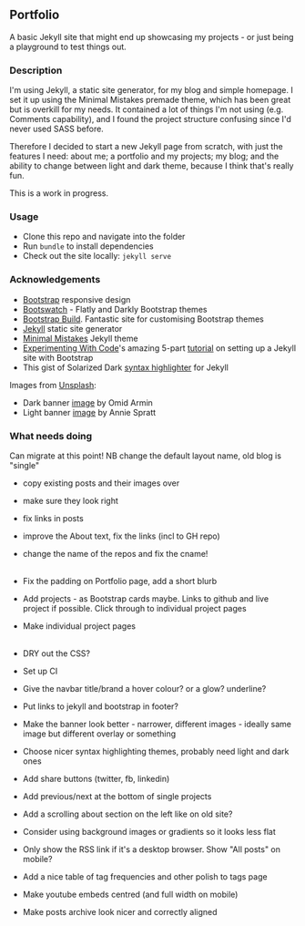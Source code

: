 ## Portfolio
A basic Jekyll site that might end up showcasing my projects - or just being a playground to test things out.

### Description
I'm using Jekyll, a static site generator, for my blog and simple homepage. I set it up using the Minimal Mistakes premade theme, which has been great but is overkill for my needs. It contained a lot of things I'm not using (e.g. Comments capability), and I found the project structure confusing since I'd never used SASS before.  

Therefore I decided to start a new Jekyll page from scratch, with just the features I need: about me; a portfolio and my projects; my blog; and the ability to change between light and dark theme, because I think that's really fun.    

This is a work in progress.

### Usage
* Clone this repo and navigate into the folder
* Run `bundle` to install dependencies
* Check out the site locally: `jekyll serve`

### Acknowledgements
* [Bootstrap](https://getbootstrap.com/) responsive design
* [Bootswatch](https://bootswatch.com/) - Flatly and Darkly Bootstrap themes
* [Bootstrap Build](https://bootstrap.build). Fantastic site for customising Bootstrap themes
* [Jekyll](https://jekyllrb.com/) static site generator
* [Minimal Mistakes](https://github.com/mmistakes/minimal-mistakes) Jekyll theme
* [Experimenting With Code](https://experimentingwithcode.com)'s amazing 5-part [tutorial](https://experimentingwithcode.com/creating-a-jekyll-blog-with-bootstrap-4-and-sass-part-1/) on setting up a Jekyll site with Bootstrap
* This gist of Solarized Dark [syntax highlighter](https://gist.githubusercontent.com/nicolashery/5765395/raw/80abaa1791271466393e8264f286c1eb9240d059/solarized-dark.css) for Jekyll

Images from [Unsplash](https://unsplash.com/):
* Dark banner [image](https://unsplash.com/photos/EQqHRrvDG-Y) by Omid Armin
* Light banner [image](https://unsplash.com/photos/jhw1cRdWkEI) by Annie Spratt

### What needs doing
Can migrate at this point! NB change the default layout name, old blog is "single"   
* copy existing posts and their images over
* make sure they look right
* fix links in posts
* improve the About text, fix the links (incl to GH repo)
* change the name of the repos and fix the cname!
<br/><br/>
  
* Fix the padding on Portfolio page, add a short blurb
* Add projects - as Bootstrap cards maybe. Links to github and live project if possible. Click through to individual project pages
* Make individual project pages
<br/><br/>
  
* DRY out the CSS?
* Set up CI
* Give the navbar title/brand a hover colour? or a glow? underline?
* Put links to jekyll and bootstrap in footer?
* Make the banner look better - narrower, different images - ideally same image but different overlay or something
* Choose nicer syntax highlighting themes, probably need light and dark ones
* Add share buttons (twitter, fb, linkedin)
* Add previous/next at the bottom of single projects
* Add a scrolling about section on the left like on old site?
* Consider using background images or gradients so it looks less flat
* Only show the RSS link if it's a desktop browser. Show "All posts" on mobile?
* Add a nice table of tag frequencies and other polish to tags page
* Make youtube embeds centred (and full width on mobile)
* Make posts archive look nicer and correctly aligned
